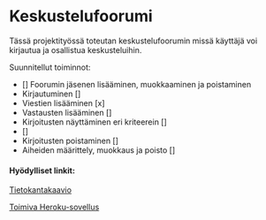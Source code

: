 # Keskustelufoorumi
Tässä projektityössä toteutan keskustelufoorumin missä käyttäjä voi kirjautua ja osallistua keskusteluihin.

Suunnitellut toiminnot:

* [] Foorumin jäsenen lisääminen, muokkaaminen ja poistaminen
* Kirjautuminen []
* Viestien lisääminen [x]
* Vastausten lisääminen []
* Kirjoitusten näyttäminen eri kriteerein []
*  []
* Kirjoitusten poistaminen []
* Aiheiden määrittely, muokkaus ja poisto []

#### Hyödylliset linkit:
[Tietokantakaavio](https://raw.githubusercontent.com/H4m5t3r/Keskustelufoorumi/master/documentation/Tietokantasovellus%20tietokantakaavio.png)

[Toimiva Heroku-sovellus](https://tsoha-k2020-keskustelufoorumi.herokuapp.com/)
